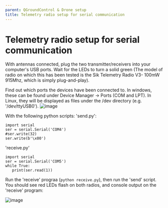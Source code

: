 ```yaml
---
parent: QGroundControl & Drone setup
title: Telemetry radio setup for serial communication
---
```


# Telemetry radio setup for serial communication

With antennas connected, plug the two transmitter/receivers into your computer's USB ports. Wait for the LEDs to turn a solid green (The model of radio on which this has been tested is the Sik Telemetry Radio V3- 100mW 915Mhz, which is simply plug-and-play).

Find out which ports the devices have been connected to. In windows, these can be found under Device Manager -> Ports (COM and LPT). In Linux, they will be displayed as files under the /dev directory (e.g. '/dev/ttyUSB0').
![image](https://github.com/user-attachments/assets/dbb6de01-dbca-487d-bbdf-4502b635eb0f)

With the following python scripts:
'send.py':
```
import serial
ser = serial.Serial('COM4')
#ser.write(32)
ser.write(b'\x00')
```
'receive.py'
```
import serial
ser = serial.Serial('COM5')
while True:
   print(ser.read(1))
```

Run the 'receive' prograa (`python receive.py`), then run the 'send' script. You should see red LEDs flash on both radios, and console output on the 'receive' program:

![image](https://github.com/user-attachments/assets/a1efc991-6108-419a-9b71-394016b9dbc5)
